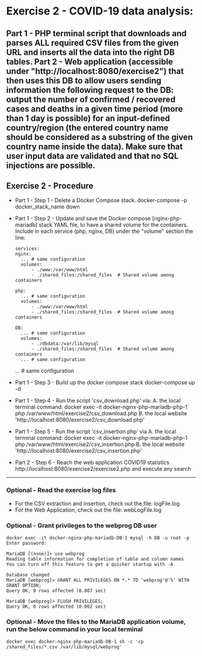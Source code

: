 # Exercise 2 - COVID-19 data analysis:
Part 1 - PHP terminal script that downloads and parses ALL required CSV files from the given URL and inserts all the data into the right DB tables. 
Part 2 - Web application (accessible under "http://localhost:8080/exercise2") that then uses this DB to allow users sending information the following request to the DB: output the number of confirmed / recovered cases and deaths in a given time period (more than 1 day is possible) for an input-defined country/region (the entered country name should be considered as a substring of the given country name inside the data). 
  Make sure that user input data are validated and that no SQL injections are possible.
----
## Exercise 2 - Procedure

- Part 1 - Step 1 - Delete a Docker Compose stack.
    docker-compose -p docker_stack_name down

- Part 1 - Step 2 - Update and save the Docker compose [nginx-php-mariadb] stack YAML file, to have a shared volume for the containers. 
	                  Include in each service (php, nginx, DB) under the "volume" section the line:
	
	  services:
      nginx:
        ... # same configuration
        volumes:
            - ./www:/var/www/html
            - ./shared_files:/shared_files  # Shared volume among containers 

      php:
        ... # same configuration 
        volumes:
            - ./www:/var/www/html 
            - ./shared_files:/shared_files  # Shared volume among containers

      DB:
        ... # same configuration 
        volumes:
            - ./dbdata:/var/lib/mysql
            - ./shared_files:/shared_files  # Shared volume among containers
        ... # same configuration 
    
    ... # same configuration 

- Part 1 - Step 3 - Build up the docker compose stack
	  docker-compose up -d

- Part 1 - Step 4 - Run the script 'csv_download.php' via:
  A. the local terminal command: docker exec -it docker-nginx-php-mariadb-php-1 php /var/www/html/exercise2/csv_download.php 
  B. the local website 'http://localhost:8080/exercise2/csv_download.php'

- Part 1 - Step 5 - Run the script 'csv_insertion.php' via
  A. the local terminal command: docker exec -it docker-nginx-php-mariadb-php-1 php /var/www/html/exercise2/csv_insertion.php 
  B. the local website 'http://localhost:8080/exercise2/csv_insertion.php'

- Part 2 - Step 6 - Reach the web application COVID19 statistics http://localhost:8080/exercise2/exercise2.php and execute any search


----
### Optional - Read the exercise log files
  - For the CSV extraction and insertion, check out the file: logFile.log
  - For the Web Application, check out the file: webLogFile.log

### Optional - Grant privileges to the webprog DB user
    docker exec -it docker-nginx-php-mariadb-DB-1 mysql -h DB -u root -p   
    Enter password: 

    MariaDB [(none)]> use webprog
    Reading table information for completion of table and column names
    You can turn off this feature to get a quicker startup with -A

    Database changed
    MariaDB [webprog]> GRANT ALL PRIVILEGES ON *.* TO 'webprog'@'%' WITH GRANT OPTION;
    Query OK, 0 rows affected (0.007 sec)

    MariaDB [webprog]> FLUSH PRIVILEGES;
    Query OK, 0 rows affected (0.002 sec)

### Optional - Move the files to the MariaDB application volume, run the below command in your local terminal
    docker exec docker-nginx-php-mariadb-DB-1 sh -c 'cp /shared_files/*.csv /var/lib/mysql/webprog'


